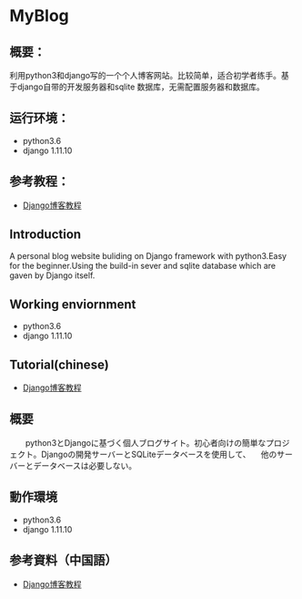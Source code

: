 # MyBlog
## 概要：
  利用python3和django写的一个个人博客网站。比较简单，适合初学者练手。基于django自带的开发服务器和sqlite
  数据库，无需配置服务器和数据库。
  
## 运行环境：
  - python3.6
  - django 1.11.10
  
## 参考教程：
  - [Django博客教程](https://www.zmrenwu.com/post/2/ "django博客教程")
  

## Introduction
   A personal blog website buliding on Django framework with python3.Easy for the beginner.Using 
   the build-in sever and sqlite database which are gaven by Django itself.
   
## Working enviornment
  - python3.6
  - django 1.11.10
  
## Tutorial(chinese)
  - [Django博客教程](https://www.zmrenwu.com/post/2/ "django博客教程")
  
  
## 概要
　　python3とDjangoに基づく個人ブログサイト。初心者向けの簡単なプロジェクト。Djangoの開発サーバーとSQLiteデータベースを使用して、
  　他のサーバーとデータベースは必要しない。
   
## 動作環境
  - python3.6
  - django 1.11.10
  
## 参考資料（中国語）
- [Django博客教程](https://www.zmrenwu.com/post/2/ "django博客教程")



